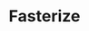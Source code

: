 ---
title: Fasterize
category: work
description: J'ai rejoint Fasterize pour participer au développement du dashboard, permettant la configuration de leur moteur d'optimisation des sites Web.
duration: Depuis 01/2022
picture: /content/experiences/fasterize.jpg
technologies: ['javascript', 'typescript', 'reactjs', 'fastify', 'postgresql', 'docker']
index: 4
linkText: 'Découvrir Fasterize'
link: 'https://www.fasterize.com/'
---